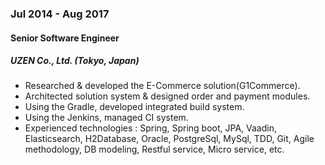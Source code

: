 
### Jul 2014 - Aug 2017

#### Senior Software Engineer

##### UZEN Co., Ltd. (Tokyo, Japan)

- Researched & developed the E-Commerce solution(G1Commerce).
- Architected solution system & designed order and payment modules.
- Using the Gradle, developed integrated build system.
- Using the Jenkins, managed CI system.
- Experienced technologies : Spring, Spring boot, JPA, Vaadin, Elasticsearch, H2Database, Oracle, PostgreSql, MySql, TDD, Git, Agile methodology, DB modeling, Restful service, Micro service, etc.

